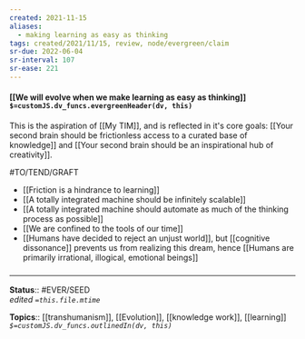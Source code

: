 ```yaml
---
created: 2021-11-15 
aliases:
  - making learning as easy as thinking
tags: created/2021/11/15, review, node/evergreen/claim
sr-due: 2022-06-04
sr-interval: 107
sr-ease: 221
---
```


#### [[We will evolve when we make learning as easy as thinking]] `$=customJS.dv_funcs.evergreenHeader(dv, this)`

This is the aspiration of [[My TIM]], and is reflected in it's core goals:
[[Your second brain should be frictionless access to a curated base of knowledge]]
and [[Your second brain should be an inspirational hub of creativity]].

#TO/TEND/GRAFT 
- [[Friction is a hindrance to learning]]
- [[A totally integrated machine should be infinitely scalable]]
- [[A totally integrated machine should automate as much of the thinking process as possible]]
- [[We are confined to the tools of our time]]
- [[Humans have decided to reject an unjust world]], but [[cognitive dissonance]] prevents us from realizing this dream, hence [[Humans are primarily irrational, illogical, emotional beings]]

### <hr class="footnote"/>

**Status**:: #EVER/SEED  
*edited `=this.file.mtime`*

**Topics**:: [[transhumanism]], [[Evolution]], [[knowledge work]], [[learning]]
*`$=customJS.dv_funcs.outlinedIn(dv, this)`*

